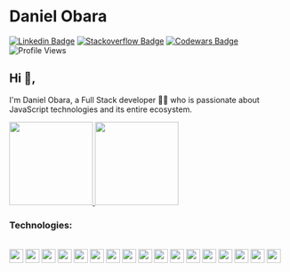 # Daniel Obara
[![Linkedin Badge](https://img.shields.io/badge/-danielobara-blue?style=flat-square&logo=Linkedin&logoColor=white&link=https://www.linkedin.com/in/danielobara/)](https://www.linkedin.com/in/danielobara/)
[![Stackoverflow Badge](https://img.shields.io/badge/-Stackoverflow-4CA143?style=flat-square&logo=Stackoverflow&logoColor=white&link=https://stackoverflow.com/users/10564639/daniel-obara)](https://stackoverflow.com/users/10564639/daniel-obara)
[![Codewars Badge](https://www.codewars.com/users/TsutomuObara/badges/micro)](https://www.codewars.com/users/TsutomuObara/badges/micro)
![Profile Views](https://komarev.com/ghpvc/?username=your-github-username&color=green)

## Hi 👋, 
I'm Daniel Obara, a Full Stack developer 👨‍💻 who is passionate about JavaScript technologies and its entire ecosystem. 

<p align="justify">
  <a href="https://github.com/DanielObara/github-readme-stats">
    <img
      height="150"
      src="https://github-readme-stats.vercel.app/api?username=DanielObara&count_private=true&show_icons=true&custom_title=Github%20Status&show=issues&theme=radical"
    />
  </a>
   <a href="https://github.com/DanielObara/github-readme-stats">
    <img
      height="150"
      src="https://github-readme-stats.vercel.app/api/top-langs/?username=DanielObara&layout=compact&theme=radical" />
  </a>  
</p>

### Technologies:
<div style="display: inline_block"><br>
  <code><img height="25" src="https://cdn.jsdelivr.net/gh/devicons/devicon/icons/amazonwebservices/amazonwebservices-original-wordmark.svg"></code>
  <code><img height="25" src="https://cdn.jsdelivr.net/gh/devicons/devicon/icons/javascript/javascript-original.svg"></code>
  <code><img height="25" src="https://cdn.jsdelivr.net/gh/devicons/devicon/icons/typescript/typescript-original.svg"></code> 
  <code><img height="25" src="https://cdn.jsdelivr.net/gh/devicons/devicon/icons/nodejs/nodejs-original.svg"></code>
  <code><img height="25" src="https://cdn.jsdelivr.net/gh/devicons/devicon/icons/graphql/graphql-plain-wordmark.svg"></code>
  <code><img height="25" src="https://cdn.jsdelivr.net/gh/devicons/devicon/icons/sequelize/sequelize-original.svg"></code>
  <code><img height="25" src="https://cdn.jsdelivr.net/gh/devicons/devicon/icons/nestjs/nestjs-plain.svg"></code>
  <code><img height="25" src="https://cdn.jsdelivr.net/gh/devicons/devicon/icons/postgresql/postgresql-original.svg"></code>
  <code><img height="25" src="https://cdn.jsdelivr.net/gh/devicons/devicon/icons/docker/docker-original.svg"></code>
  <code><img height="25" src="https://cdn.jsdelivr.net/gh/devicons/devicon/icons/html5/html5-original.svg"></code>
  <code><img height="25" src="https://cdn.jsdelivr.net/gh/devicons/devicon/icons/css3/css3-original.svg"></code>
  <code><img height="25" src="https://cdn.jsdelivr.net/gh/devicons/devicon/icons/react/react-original.svg"></code>
  <code><img height="25" src="https://cdn.jsdelivr.net/gh/devicons/devicon/icons/redux/redux-original.svg"></code>
  <code><img height="25" src="https://cdn.jsdelivr.net/gh/devicons/devicon/icons/tailwindcss/tailwindcss-plain.svg"></code>
  <code><img height="25" src="https://cdn.jsdelivr.net/gh/devicons/devicon/icons/sass/sass-original.svg"></code>
  <code><img height="25" src="https://cdn.jsdelivr.net/gh/devicons/devicon/icons/materialui/materialui-original.svg"></code>
  <code><img height="25" src="https://cdn.jsdelivr.net/gh/devicons/devicon/icons/linux/linux-original.svg"></code>
</div>
